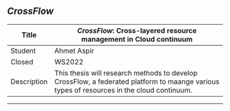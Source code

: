 ##  *CrossFlow*

| Title | ***CrossFlow*: Cross-layered resource management in Cloud continuum** |
| - | - | 
| Student | Ahmet Aspir | 
| Closed | WS2022 | 
| Description | This thesis will research methods to develop CrossFlow, a federated platform to maange various types of resources in the cloud continuum.| |
---